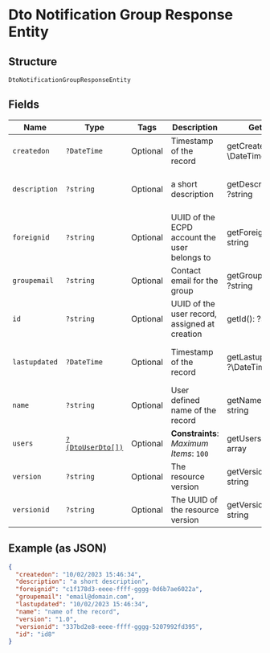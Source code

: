
# Dto Notification Group Response Entity

## Structure

`DtoNotificationGroupResponseEntity`

## Fields

| Name | Type | Tags | Description | Getter | Setter |
|  --- | --- | --- | --- | --- | --- |
| `createdon` | `?DateTime` | Optional | Timestamp of the record | getCreatedon(): ?\DateTime | setCreatedon(?\DateTime createdon): void |
| `description` | `?string` | Optional | a short description | getDescription(): ?string | setDescription(?string description): void |
| `foreignid` | `?string` | Optional | UUID of the ECPD account the user belongs to | getForeignid(): ?string | setForeignid(?string foreignid): void |
| `groupemail` | `?string` | Optional | Contact email for the group | getGroupemail(): ?string | setGroupemail(?string groupemail): void |
| `id` | `?string` | Optional | UUID of the user record, assigned at creation | getId(): ?string | setId(?string id): void |
| `lastupdated` | `?DateTime` | Optional | Timestamp of the record | getLastupdated(): ?\DateTime | setLastupdated(?\DateTime lastupdated): void |
| `name` | `?string` | Optional | User defined name of the record | getName(): ?string | setName(?string name): void |
| `users` | [`?(DtoUserDto[])`](../../doc/models/dto-user-dto.md) | Optional | **Constraints**: *Maximum Items*: `100` | getUsers(): ?array | setUsers(?array users): void |
| `version` | `?string` | Optional | The resource version | getVersion(): ?string | setVersion(?string version): void |
| `versionid` | `?string` | Optional | The UUID of the resource version | getVersionid(): ?string | setVersionid(?string versionid): void |

## Example (as JSON)

```json
{
  "createdon": "10/02/2023 15:46:34",
  "description": "a short description",
  "foreignid": "c1f178d3-eeee-ffff-gggg-0d6b7ae6022a",
  "groupemail": "email@domain.com",
  "lastupdated": "10/02/2023 15:46:34",
  "name": "name of the record",
  "version": "1.0",
  "versionid": "337bd2e8-eeee-ffff-gggg-5207992fd395",
  "id": "id8"
}
```

